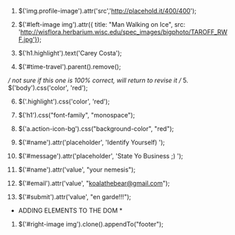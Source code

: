 1. $('img.profile-image').attr('src','http://placehold.it/400/400');

2. $('#left-image img').attr({ title: "Man Walking on Ice", src: 'http://wisflora.herbarium.wisc.edu/spec_images/bigphoto/TAROFF_RWF.jpg'});

3. $('h1.highlight').text('Carey Costa');

4. $('#time-travel').parent().remove();

*/ not sure if this one is 100% correct, will return to revise it /*
5. $('body').css('color', 'red');

6. $('.highlight').css('color', 'red');

7. $('h1').css("font-family", "monospace");

8. $('a.action-icon-bg').css("background-color", "red");

9. $('#name').attr('placeholder', 'Identify Yourself) ');

10. $('#message').attr('placeholder', 'State Yo Business ;) ');

11. $('#name').attr('value', "your nemesis");

12. $('#email').attr('value', "koalathebear@gmail.com");

13. $('#submit').attr('value', "en garde!!!");

* ADDING ELEMENTS TO THE DOM *

1. $('#right-image img').clone().appendTo("footer");

